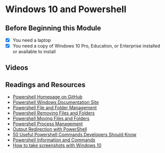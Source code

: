 # Windows 10 and Powershell

## Before Beginning this Module
- [x] You need a laptop
- [x] You need a copy of Windows 10 Pro, Education, or Enterprise installed or available to install
## Videos

## Readings and Resources
* [Powershell Homepage on GitHub](https://github.com/PowerShell/PowerShell)
* [Powershell Windows Documentation Site](https://docs.microsoft.com/en-us/powershell/)
* [Powershell File and Folder Management](https://docs.microsoft.com/en-us/powershell/scripting/samples/working-with-files-and-folders?view=powershell-6)
* [Powershell Removing Files and Folders](https://docs.microsoft.com/en-us/powershell/module/microsoft.powershell.management/remove-item?view=powershell-6)
* [Powershell Moving Files and Folders](https://docs.microsoft.com/en-us/powershell/module/microsoft.powershell.management/move-item?view=powershell-6)
* [Powershell Process Management](https://docs.microsoft.com/en-us/powershell/scripting/samples/managing-processes-with-process-cmdlets)
* [Output Redirection with PowerShell](https://docs.microsoft.com/en-us/powershell/module/microsoft.powershell.core/about/about_redirection?view=powershell-6)
* [50 Useful Powershell Commands Developers Should Know](https://stackify.com/powershell-commands-every-developer-should-know/)
* [Powershell Information and Commands](https://jdhitsolutions.com/blog/powershell-tips-tricks-and-advice/)
* [How to take screenshots with Windows 10](https://www.howtogeek.com/226280/how-to-take-screenshots-in-windows-10/)

